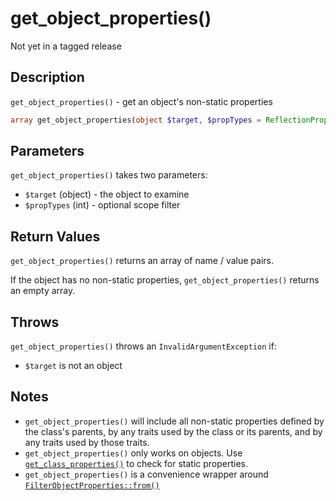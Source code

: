 # get_object_properties()

<div class="callout warning" markdown="1">
Not yet in a tagged release
</div>

## Description

`get_object_properties()` - get an object's non-static properties

```php
array get_object_properties(object $target, $propTypes = ReflectionProperty::IS_PUBLIC);
```

## Parameters

`get_object_properties()` takes two parameters:

* `$target` (object) - the object to examine
* `$propTypes` (int) - optional scope filter

## Return Values

`get_object_properties()` returns an array of name / value pairs.

If the object has no non-static properties, `get_object_properties()` returns an empty array.

## Throws

`get_object_properties()` throws an `InvalidArgumentException` if:

* `$target` is not an object

## Notes

* `get_object_properties()` will include all non-static properties defined by the class's parents, by any traits used by the class or its parents, and by any traits used by those traits.
* `get_object_properties()` only works on objects. Use [`get_class_properties()`](get_class_properties.html) to check for static properties.
* `get_object_properties()` is a convenience wrapper around [`FilterObjectProperties::from()`](FilterObjectProperties.from.html)

